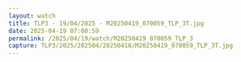 ```yaml
---
layout: watch
title: TLP3 - 19/04/2025 - M20250419_070059_TLP_3T.jpg
date: 2025-04-19 07:00:59
permalink: /2025/04/19/watch/M20250419_070059_TLP_3
capture: TLP3/2025/202504/20250418/M20250419_070059_TLP_3T.jpg
---
```

